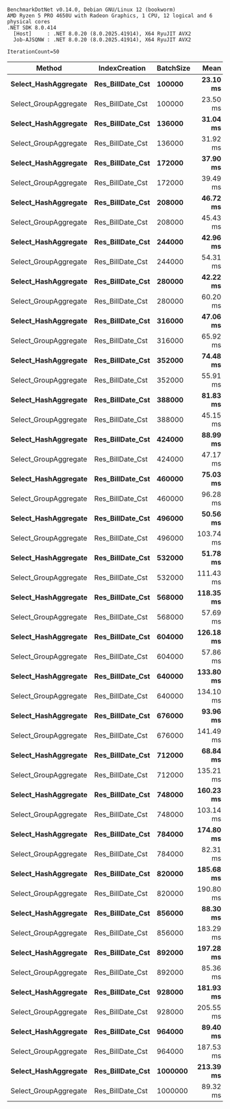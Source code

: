 ```

BenchmarkDotNet v0.14.0, Debian GNU/Linux 12 (bookworm)
AMD Ryzen 5 PRO 4650U with Radeon Graphics, 1 CPU, 12 logical and 6 physical cores
.NET SDK 8.0.414
  [Host]     : .NET 8.0.20 (8.0.2025.41914), X64 RyuJIT AVX2
  Job-AJSQNW : .NET 8.0.20 (8.0.2025.41914), X64 RyuJIT AVX2

IterationCount=50  

```
| Method                | IndexCreation    | BatchSize | Mean      | Error     | StdDev    | StdErr   | Median    | Min       | Q1        | Q3        | Max       | Op/s   | Gen0     | Allocated |
|---------------------- |----------------- |---------- |----------:|----------:|----------:|---------:|----------:|----------:|----------:|----------:|----------:|-------:|---------:|----------:|
| **Select_HashAggregate**  | **Res_BillDate_Cst** | **100000**    |  **23.10 ms** |  **0.148 ms** |  **0.298 ms** | **0.042 ms** |  **23.10 ms** |  **22.46 ms** |  **22.91 ms** |  **23.34 ms** |  **23.61 ms** | **43.290** | **125.0000** | **282.45 KB** |
| Select_GroupAggregate | Res_BillDate_Cst | 100000    |  23.50 ms |  0.249 ms |  0.502 ms | 0.071 ms |  23.62 ms |  22.57 ms |  23.08 ms |  23.93 ms |  24.33 ms | 42.556 | 125.0000 | 282.32 KB |
| **Select_HashAggregate**  | **Res_BillDate_Cst** | **136000**    |  **31.04 ms** |  **0.493 ms** |  **0.995 ms** | **0.141 ms** |  **30.56 ms** |  **29.76 ms** |  **30.23 ms** |  **32.01 ms** |  **32.74 ms** | **32.212** | **125.0000** | **282.36 KB** |
| Select_GroupAggregate | Res_BillDate_Cst | 136000    |  31.92 ms |  0.095 ms |  0.188 ms | 0.027 ms |  31.91 ms |  31.54 ms |  31.80 ms |  32.03 ms |  32.37 ms | 31.331 | 125.0000 | 282.32 KB |
| **Select_HashAggregate**  | **Res_BillDate_Cst** | **172000**    |  **37.90 ms** |  **0.162 ms** |  **0.324 ms** | **0.046 ms** |  **37.97 ms** |  **36.91 ms** |  **37.77 ms** |  **38.16 ms** |  **38.38 ms** | **26.385** |  **71.4286** | **282.38 KB** |
| Select_GroupAggregate | Res_BillDate_Cst | 172000    |  39.49 ms |  0.116 ms |  0.235 ms | 0.033 ms |  39.49 ms |  38.93 ms |  39.37 ms |  39.62 ms |  39.98 ms | 25.321 |  76.9231 | 282.38 KB |
| **Select_HashAggregate**  | **Res_BillDate_Cst** | **208000**    |  **46.72 ms** |  **1.699 ms** |  **3.432 ms** | **0.485 ms** |  **47.87 ms** |  **33.90 ms** |  **46.03 ms** |  **48.82 ms** |  **50.58 ms** | **21.405** |  **90.9091** | **282.54 KB** |
| Select_GroupAggregate | Res_BillDate_Cst | 208000    |  45.43 ms |  0.229 ms |  0.462 ms | 0.065 ms |  45.59 ms |  44.29 ms |  45.03 ms |  45.76 ms |  46.58 ms | 22.012 |  90.9091 | 283.03 KB |
| **Select_HashAggregate**  | **Res_BillDate_Cst** | **244000**    |  **42.96 ms** |  **3.909 ms** |  **7.896 ms** | **1.117 ms** |  **38.26 ms** |  **34.31 ms** |  **36.82 ms** |  **52.10 ms** |  **58.22 ms** | **23.276** | **100.0000** | **282.54 KB** |
| Select_GroupAggregate | Res_BillDate_Cst | 244000    |  54.31 ms |  0.876 ms |  1.770 ms | 0.250 ms |  53.82 ms |  51.77 ms |  52.88 ms |  56.26 ms |  58.19 ms | 18.412 | 111.1111 | 282.43 KB |
| **Select_HashAggregate**  | **Res_BillDate_Cst** | **280000**    |  **42.22 ms** |  **1.771 ms** |  **3.238 ms** | **0.500 ms** |  **42.14 ms** |  **36.34 ms** |  **40.06 ms** |  **44.63 ms** |  **49.57 ms** | **23.685** | **125.0000** | **282.59 KB** |
| Select_GroupAggregate | Res_BillDate_Cst | 280000    |  60.20 ms |  0.484 ms |  0.943 ms | 0.138 ms |  59.81 ms |  58.99 ms |  59.57 ms |  60.68 ms |  63.01 ms | 16.612 | 111.1111 | 282.43 KB |
| **Select_HashAggregate**  | **Res_BillDate_Cst** | **316000**    |  **47.06 ms** |  **1.306 ms** |  **2.638 ms** | **0.373 ms** |  **46.81 ms** |  **40.35 ms** |  **45.56 ms** |  **49.07 ms** |  **52.12 ms** | **21.251** | **125.0000** | **282.89 KB** |
| Select_GroupAggregate | Res_BillDate_Cst | 316000    |  65.92 ms |  2.878 ms |  5.681 ms | 0.820 ms |  67.01 ms |  46.00 ms |  66.72 ms |  68.06 ms |  70.53 ms | 15.170 | 125.0000 | 282.61 KB |
| **Select_HashAggregate**  | **Res_BillDate_Cst** | **352000**    |  **74.48 ms** |  **0.150 ms** |  **0.300 ms** | **0.043 ms** |  **74.52 ms** |  **74.01 ms** |  **74.20 ms** |  **74.69 ms** |  **75.26 ms** | **13.426** |        **-** | **283.22 KB** |
| Select_GroupAggregate | Res_BillDate_Cst | 352000    |  55.91 ms |  7.999 ms | 16.159 ms | 2.285 ms |  45.49 ms |  34.43 ms |  43.35 ms |  74.22 ms |  75.25 ms | 17.886 |        - | 282.77 KB |
| **Select_HashAggregate**  | **Res_BillDate_Cst** | **388000**    |  **81.83 ms** |  **0.189 ms** |  **0.377 ms** | **0.054 ms** |  **81.79 ms** |  **81.08 ms** |  **81.63 ms** |  **82.13 ms** |  **82.59 ms** | **12.221** |        **-** | **282.47 KB** |
| Select_GroupAggregate | Res_BillDate_Cst | 388000    |  45.15 ms |  1.681 ms |  3.395 ms | 0.480 ms |  45.07 ms |  38.61 ms |  42.42 ms |  48.42 ms |  51.50 ms | 22.149 |        - | 282.66 KB |
| **Select_HashAggregate**  | **Res_BillDate_Cst** | **424000**    |  **88.99 ms** |  **0.218 ms** |  **0.441 ms** | **0.062 ms** |  **88.99 ms** |  **88.18 ms** |  **88.68 ms** |  **89.27 ms** |  **90.05 ms** | **11.237** |        **-** |  **282.5 KB** |
| Select_GroupAggregate | Res_BillDate_Cst | 424000    |  47.17 ms |  1.048 ms |  2.117 ms | 0.299 ms |  46.90 ms |  42.74 ms |  45.81 ms |  48.38 ms |  52.22 ms | 21.201 |  90.9091 | 282.59 KB |
| **Select_HashAggregate**  | **Res_BillDate_Cst** | **460000**    |  **75.03 ms** | **12.239 ms** | **24.724 ms** | **3.496 ms** |  **95.96 ms** |  **44.00 ms** |  **47.17 ms** |  **96.61 ms** |  **98.56 ms** | **13.328** |        **-** | **282.73 KB** |
| Select_GroupAggregate | Res_BillDate_Cst | 460000    |  96.28 ms |  0.168 ms |  0.332 ms | 0.048 ms |  96.32 ms |  95.53 ms |  96.05 ms |  96.47 ms |  96.95 ms | 10.386 |        - |  282.5 KB |
| **Select_HashAggregate**  | **Res_BillDate_Cst** | **496000**    |  **50.56 ms** |  **1.566 ms** |  **3.127 ms** | **0.447 ms** |  **50.37 ms** |  **45.46 ms** |  **48.48 ms** |  **52.26 ms** |  **58.00 ms** | **19.780** |        **-** | **282.85 KB** |
| Select_GroupAggregate | Res_BillDate_Cst | 496000    | 103.74 ms |  0.171 ms |  0.329 ms | 0.048 ms | 103.68 ms | 103.11 ms | 103.55 ms | 103.98 ms | 104.61 ms |  9.640 |        - | 282.55 KB |
| **Select_HashAggregate**  | **Res_BillDate_Cst** | **532000**    |  **51.78 ms** |  **1.427 ms** |  **2.851 ms** | **0.407 ms** |  **51.51 ms** |  **46.97 ms** |  **49.85 ms** |  **53.84 ms** |  **58.41 ms** | **19.312** |        **-** | **282.81 KB** |
| Select_GroupAggregate | Res_BillDate_Cst | 532000    | 111.43 ms |  0.260 ms |  0.507 ms | 0.074 ms | 111.31 ms | 110.31 ms | 111.10 ms | 111.75 ms | 112.76 ms |  8.974 |        - | 282.62 KB |
| **Select_HashAggregate**  | **Res_BillDate_Cst** | **568000**    | **118.35 ms** |  **0.220 ms** |  **0.418 ms** | **0.062 ms** | **118.36 ms** | **117.53 ms** | **118.16 ms** | **118.57 ms** | **119.23 ms** |  **8.449** |        **-** | **282.55 KB** |
| Select_GroupAggregate | Res_BillDate_Cst | 568000    |  57.69 ms |  1.931 ms |  3.532 ms | 0.545 ms |  57.42 ms |  52.24 ms |  55.05 ms |  60.09 ms |  65.81 ms | 17.333 |        - | 282.73 KB |
| **Select_HashAggregate**  | **Res_BillDate_Cst** | **604000**    | **126.18 ms** |  **0.436 ms** |  **0.850 ms** | **0.124 ms** | **125.87 ms** | **124.82 ms** | **125.63 ms** | **126.66 ms** | **128.60 ms** |  **7.925** |        **-** | **282.61 KB** |
| Select_GroupAggregate | Res_BillDate_Cst | 604000    |  57.86 ms |  1.555 ms |  3.141 ms | 0.444 ms |  57.28 ms |  52.40 ms |  55.10 ms |  60.11 ms |  64.64 ms | 17.282 |        - |  282.8 KB |
| **Select_HashAggregate**  | **Res_BillDate_Cst** | **640000**    | **133.80 ms** |  **0.733 ms** |  **1.464 ms** | **0.209 ms** | **133.26 ms** | **132.18 ms** | **132.71 ms** | **134.71 ms** | **137.69 ms** |  **7.474** |        **-** | **282.61 KB** |
| Select_GroupAggregate | Res_BillDate_Cst | 640000    | 134.10 ms |  0.809 ms |  1.635 ms | 0.231 ms | 133.43 ms | 132.25 ms | 132.84 ms | 135.58 ms | 137.99 ms |  7.457 |        - | 282.61 KB |
| **Select_HashAggregate**  | **Res_BillDate_Cst** | **676000**    |  **93.96 ms** | **18.868 ms** | **38.115 ms** | **5.390 ms** |  **66.94 ms** |  **59.74 ms** |  **63.59 ms** | **142.15 ms** | **146.92 ms** | **10.643** |        **-** |  **282.8 KB** |
| Select_GroupAggregate | Res_BillDate_Cst | 676000    | 141.49 ms |  0.785 ms |  1.550 ms | 0.224 ms | 140.86 ms | 139.68 ms | 140.42 ms | 142.34 ms | 145.80 ms |  7.068 |        - | 282.61 KB |
| **Select_HashAggregate**  | **Res_BillDate_Cst** | **712000**    |  **68.84 ms** |  **1.277 ms** |  **2.580 ms** | **0.365 ms** |  **69.12 ms** |  **63.42 ms** |  **66.71 ms** |  **70.51 ms** |  **74.56 ms** | **14.527** |        **-** | **282.99 KB** |
| Select_GroupAggregate | Res_BillDate_Cst | 712000    | 135.21 ms | 14.724 ms | 29.743 ms | 4.206 ms | 148.17 ms |  67.00 ms | 147.24 ms | 149.52 ms | 152.23 ms |  7.396 |        - | 283.13 KB |
| **Select_HashAggregate**  | **Res_BillDate_Cst** | **748000**    | **160.23 ms** |  **1.396 ms** |  **2.820 ms** | **0.399 ms** | **159.51 ms** | **155.72 ms** | **157.73 ms** | **162.96 ms** | **165.23 ms** |  **6.241** |        **-** | **282.72 KB** |
| Select_GroupAggregate | Res_BillDate_Cst | 748000    | 103.14 ms | 19.824 ms | 40.046 ms | 5.663 ms |  77.98 ms |  73.46 ms |  75.38 ms | 160.28 ms | 166.60 ms |  9.695 |        - | 282.91 KB |
| **Select_HashAggregate**  | **Res_BillDate_Cst** | **784000**    | **174.80 ms** |  **0.490 ms** |  **0.991 ms** | **0.140 ms** | **174.77 ms** | **173.06 ms** | **174.00 ms** | **175.53 ms** | **177.20 ms** |  **5.721** |        **-** | **282.72 KB** |
| Select_GroupAggregate | Res_BillDate_Cst | 784000    |  82.31 ms |  1.278 ms |  2.523 ms | 0.364 ms |  82.76 ms |  75.94 ms |  81.20 ms |  83.88 ms |  87.35 ms | 12.150 |        - | 282.91 KB |
| **Select_HashAggregate**  | **Res_BillDate_Cst** | **820000**    | **185.68 ms** |  **1.893 ms** |  **3.780 ms** | **0.540 ms** | **186.54 ms** | **177.00 ms** | **183.35 ms** | **188.54 ms** | **191.78 ms** |  **5.386** |        **-** |  **283.1 KB** |
| Select_GroupAggregate | Res_BillDate_Cst | 820000    | 190.80 ms |  3.047 ms |  6.154 ms | 0.870 ms | 192.07 ms | 180.71 ms | 183.88 ms | 195.93 ms | 198.72 ms |  5.241 |        - | 283.04 KB |
| **Select_HashAggregate**  | **Res_BillDate_Cst** | **856000**    |  **88.30 ms** |  **1.778 ms** |  **3.339 ms** | **0.503 ms** |  **87.99 ms** |  **81.49 ms** |  **85.98 ms** |  **90.60 ms** |  **94.16 ms** | **11.325** |        **-** | **282.91 KB** |
| Select_GroupAggregate | Res_BillDate_Cst | 856000    | 183.29 ms |  2.359 ms |  4.766 ms | 0.674 ms | 181.44 ms | 174.69 ms | 179.92 ms | 187.05 ms | 197.26 ms |  5.456 |        - | 282.85 KB |
| **Select_HashAggregate**  | **Res_BillDate_Cst** | **892000**    | **197.28 ms** |  **1.673 ms** |  **3.380 ms** | **0.478 ms** | **197.83 ms** | **190.17 ms** | **195.00 ms** | **199.61 ms** | **205.92 ms** |  **5.069** |        **-** | **282.72 KB** |
| Select_GroupAggregate | Res_BillDate_Cst | 892000    |  85.36 ms |  2.769 ms |  5.593 ms | 0.791 ms |  84.60 ms |  73.77 ms |  80.73 ms |  90.73 ms |  95.75 ms | 11.715 |        - | 283.04 KB |
| **Select_HashAggregate**  | **Res_BillDate_Cst** | **928000**    | **181.93 ms** | **18.855 ms** | **38.088 ms** | **5.386 ms** | **196.81 ms** |  **82.23 ms** | **195.30 ms** | **198.70 ms** | **200.35 ms** |  **5.497** |        **-** | **282.97 KB** |
| Select_GroupAggregate | Res_BillDate_Cst | 928000    | 205.55 ms |  3.504 ms |  6.833 ms | 0.997 ms | 203.84 ms | 196.15 ms | 200.31 ms | 209.16 ms | 222.86 ms |  4.865 |        - | 284.35 KB |
| **Select_HashAggregate**  | **Res_BillDate_Cst** | **964000**    |  **89.40 ms** |  **2.192 ms** |  **4.118 ms** | **0.621 ms** |  **89.42 ms** |  **80.75 ms** |  **86.48 ms** |  **92.48 ms** |  **99.03 ms** | **11.185** |        **-** | **283.22 KB** |
| Select_GroupAggregate | Res_BillDate_Cst | 964000    | 187.53 ms | 24.880 ms | 47.934 ms | 7.068 ms | 207.18 ms |  81.91 ms | 204.22 ms | 210.43 ms | 223.18 ms |  5.332 |        - | 283.22 KB |
| **Select_HashAggregate**  | **Res_BillDate_Cst** | **1000000**   | **213.39 ms** |  **1.331 ms** |  **2.659 ms** | **0.380 ms** | **213.24 ms** | **209.22 ms** | **211.35 ms** | **215.40 ms** | **218.83 ms** |  **4.686** |        **-** | **282.72 KB** |
| Select_GroupAggregate | Res_BillDate_Cst | 1000000   |  89.32 ms |  1.396 ms |  2.820 ms | 0.399 ms |  89.39 ms |  83.81 ms |  87.37 ms |  91.32 ms |  95.75 ms | 11.195 |        - | 282.91 KB |
